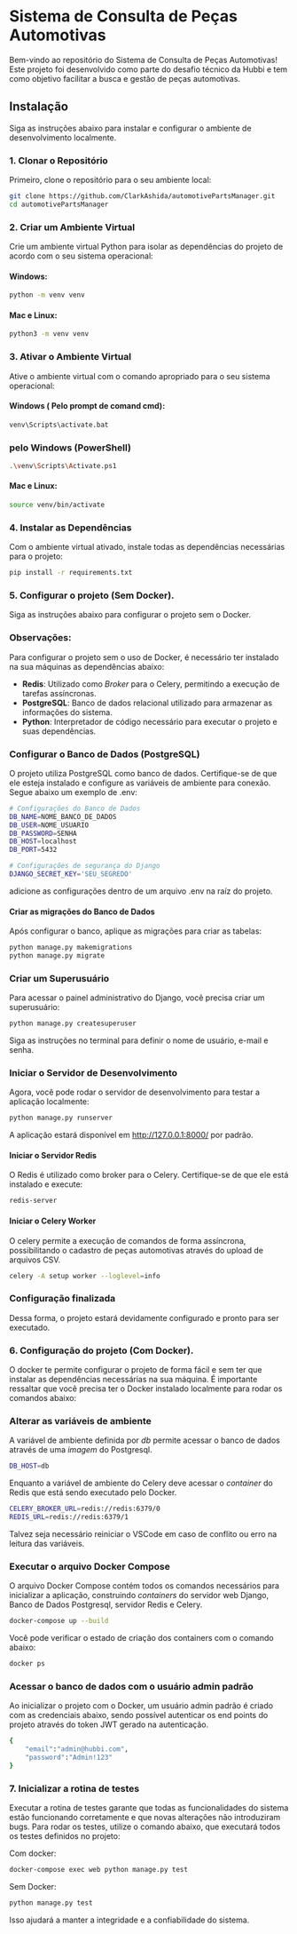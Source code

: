 # Sistema de Consulta de Peças Automotivas

Bem-vindo ao repositório do Sistema de Consulta de Peças Automotivas! Este projeto foi desenvolvido como parte do desafio técnico da Hubbi e tem como objetivo facilitar a busca e gestão de peças automotivas. 

## Instalação

Siga as instruções abaixo para instalar e configurar o ambiente de desenvolvimento localmente.

### 1. Clonar o Repositório

Primeiro, clone o repositório para o seu ambiente local:

```bash
git clone https://github.com/ClarkAshida/automotivePartsManager.git
cd automotivePartsManager
```

### 2. Criar um Ambiente Virtual

Crie um ambiente virtual Python para isolar as dependências do projeto de acordo com o seu sistema operacional:

#### Windows:
```bash
python -m venv venv
```

#### Mac e Linux:
```bash
python3 -m venv venv
```

### 3. Ativar o Ambiente Virtual
Ative o ambiente virtual com o comando apropriado para o seu sistema operacional:

#### Windows ( Pelo prompt de comand cmd):
```bash
venv\Scripts\activate.bat
```
### pelo Windows (PowerShell)
```bash
.\venv\Scripts\Activate.ps1
```

#### Mac e Linux:
```bash
source venv/bin/activate
```

### 4. Instalar as Dependências

Com o ambiente virtual ativado, instale todas as dependências necessárias para o projeto:

```bash
pip install -r requirements.txt
```

### 5. Configurar o projeto (Sem Docker).

Siga as instruções abaixo para configurar o projeto sem o Docker.

### Observações:

Para configurar o projeto sem o uso de Docker, é necessário ter instalado na sua máquinas as dependências abaixo:

- **Redis**: Utilizado como _Broker_ para o Celery, permitindo a execução de tarefas assíncronas.
- **PostgreSQL**: Banco de dados relacional utilizado para armazenar as informações do sistema.
- **Python**: Interpretador de código necessário para executar o projeto e suas dependências.

### Configurar o Banco de Dados (PostgreSQL)

O projeto utiliza PostgreSQL como banco de dados. Certifique-se de que ele esteja instalado e configure as variáveis de ambiente para conexão. Segue abaixo um exemplo de .env:

```bash
# Configurações do Banco de Dados
DB_NAME=NOME_BANCO_DE_DADOS
DB_USER=NOME_USUARIO
DB_PASSWORD=SENHA
DB_HOST=localhost
DB_PORT=5432

# Configurações de segurança do Django
DJANGO_SECRET_KEY='SEU_SEGREDO'
```

adicione as configurações dentro de um arquivo .env na raíz do projeto.

#### Criar as migrações do Banco de Dados

Após configurar o banco, aplique as migrações para criar as tabelas:

```bash
python manage.py makemigrations
python manage.py migrate
```

### Criar um Superusuário

Para acessar o painel administrativo do Django, você precisa criar um superusuário:

```bash
python manage.py createsuperuser
```

Siga as instruções no terminal para definir o nome de usuário, e-mail e senha.

### Iniciar o Servidor de Desenvolvimento

Agora, você pode rodar o servidor de desenvolvimento para testar a aplicação localmente:

```bash
python manage.py runserver
```

A aplicação estará disponível em http://127.0.0.1:8000/ por padrão.

#### Iniciar o Servidor Redis

O Redis é utilizado como broker para o Celery. Certifique-se de que ele está instalado e execute:

```bash
redis-server
```

#### Iniciar o Celery Worker

O celery permite a execução de comandos de forma assíncrona, possibilitando o cadastro de peças automotivas através do upload de arquivos CSV.

```bash
celery -A setup worker --loglevel=info
```

### Configuração finalizada

Dessa forma, o projeto estará devidamente configurado e pronto para ser executado.

### 6. Configuração do projeto (Com Docker).

O docker te permite configurar o projeto de forma fácil e sem ter que instalar as dependências necessárias na sua máquina. É importante ressaltar que você precisa ter o Docker instalado localmente para rodar os comandos abaixo:

### Alterar as variáveis de ambiente

A variável de ambiente definida por _db_ permite acessar o banco de dados através de uma _imagem_ do Postgresql. 

```bash
DB_HOST=db
```

Enquanto a variável de ambiente do Celery deve acessar o _container_ do Redis que está sendo executado pelo Docker.

```bash
CELERY_BROKER_URL=redis://redis:6379/0
REDIS_URL=redis://redis:6379/1
```

Talvez seja necessário reiniciar o VSCode em caso de conflito ou erro na leitura das variáveis.

### Executar o arquivo Docker Compose

O arquivo Docker Compose contém todos os comandos necessários para inicializar a aplicação, construindo _containers_ do servidor web Django, Banco de Dados Postgresql, servidor Redis e Celery.

```bash
docker-compose up --build
```

Você pode verificar o estado de criação dos containers com o comando abaixo:

```bash
docker ps
```

### Acessar o banco de dados com o usuário admin padrão

Ao inicializar o projeto com o Docker, um usuário admin padrão é criado com as credenciais abaixo, sendo possível autenticar os end points do projeto através do token JWT gerado na autenticação.

```bash
{
    "email":"admin@hubbi.com",
    "password":"Admin!123"
}
```

### 7. Inicializar a rotina de testes

Executar a rotina de testes garante que todas as funcionalidades do sistema estão funcionando corretamente e que novas alterações não introduziram bugs. Para rodar os testes, utilize o comando abaixo, que executará todos os testes definidos no projeto:

Com docker:

```bash
docker-compose exec web python manage.py test
```

Sem Docker:

```bash
python manage.py test
```

Isso ajudará a manter a integridade e a confiabilidade do sistema.
